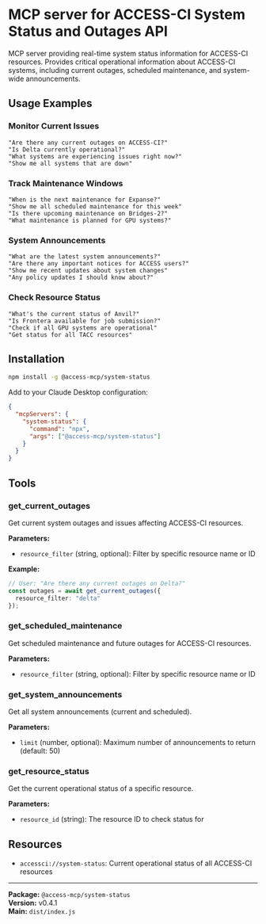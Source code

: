 # MCP server for ACCESS-CI System Status and Outages API

MCP server providing real-time system status information for ACCESS-CI resources. Provides critical operational information about ACCESS-CI systems, including current outages, scheduled maintenance, and system-wide announcements.

## Usage Examples

### **Monitor Current Issues**

```
"Are there any current outages on ACCESS-CI?"
"Is Delta currently operational?"
"What systems are experiencing issues right now?"
"Show me all systems that are down"
```

### **Track Maintenance Windows**

```
"When is the next maintenance for Expanse?"
"Show me all scheduled maintenance for this week"
"Is there upcoming maintenance on Bridges-2?"
"What maintenance is planned for GPU systems?"
```

### **System Announcements**

```
"What are the latest system announcements?"
"Are there any important notices for ACCESS users?"
"Show me recent updates about system changes"
"Any policy updates I should know about?"
```

### **Check Resource Status**

```
"What's the current status of Anvil?"
"Is Frontera available for job submission?"
"Check if all GPU systems are operational"
"Get status for all TACC resources"
```


## Installation

```bash
npm install -g @access-mcp/system-status
```

Add to your Claude Desktop configuration:

```json
{
  "mcpServers": {
    "system-status": {
      "command": "npx",
      "args": ["@access-mcp/system-status"]
    }
  }
}
```

## Tools

### get_current_outages

Get current system outages and issues affecting ACCESS-CI resources.

**Parameters:**

- `resource_filter` (string, optional): Filter by specific resource name or ID

**Example:**
```typescript
// User: "Are there any current outages on Delta?"
const outages = await get_current_outages({
  resource_filter: "delta"
});
```

### get_scheduled_maintenance

Get scheduled maintenance and future outages for ACCESS-CI resources.

**Parameters:**

- `resource_filter` (string, optional): Filter by specific resource name or ID

### get_system_announcements

Get all system announcements (current and scheduled).

**Parameters:**

- `limit` (number, optional): Maximum number of announcements to return (default: 50)

### get_resource_status

Get the current operational status of a specific resource.

**Parameters:**

- `resource_id` (string): The resource ID to check status for

## Resources

- `accessci://system-status`: Current operational status of all ACCESS-CI resources

---

**Package:** `@access-mcp/system-status`  
**Version:** v0.4.1  
**Main:** `dist/index.js`
